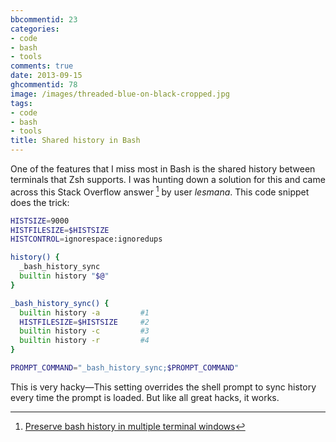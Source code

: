 ```yaml
---
bbcommentid: 23
categories:
- code
- bash
- tools
comments: true
date: 2013-09-15
ghcommentid: 78
image: /images/threaded-blue-on-black-cropped.jpg
tags:
- code
- bash
- tools
title: Shared history in Bash
---
```


One of the features that I miss most in Bash is the shared history between terminals that Zsh supports. I was hunting down a solution for this and came across this Stack Overflow answer [^1] by user *lesmana*. This code snippet does the trick:

```bash
HISTSIZE=9000
HISTFILESIZE=$HISTSIZE
HISTCONTROL=ignorespace:ignoredups

history() {
  _bash_history_sync
  builtin history "$@"
}

_bash_history_sync() {
  builtin history -a         #1
  HISTFILESIZE=$HISTSIZE     #2
  builtin history -c         #3
  builtin history -r         #4
}

PROMPT_COMMAND="_bash_history_sync;$PROMPT_COMMAND"
```
This is very hacky—This setting overrides the shell prompt to sync history every time the prompt is loaded. But like all great hacks, it works.

[^1]: [Preserve bash history in multiple terminal windows](http://stackoverflow.com/questions/103944/real-time-history-export-amongst-bash-terminal-windows/3055135#3055135)